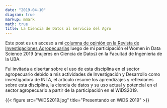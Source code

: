 ```yaml
---
date: "2019-04-10"
diagram: true
markup: mmark
math: true
title: La Ciencia de Datos al servicio del Agro
---
```

Este post es un acceso a mi [columna de opinión en la Revista de Investigaciones Agropecuarias](http://ria.inta.gob.ar/contenido/la-ciencia-de-datos-al-servicio-del-agro) luego de mi participación el Women in Data Science 2019 (mujeres en Ciencia de Datos) en la Facultad de Ingeniería de la UBA.  

Fui invitada a disertar sobre el uso de esta disciplina en el sector agropecuario debido a mis actividades de Investigación y Desarrollo como investigadora de INTA, el artículo resume los aprendizajes y reflexiones sobre esta disciplina, la ciencia de datos y su uso actual y potencial en el sector agropecuario a partir de la participación en el WiDS2019.  

{{< figure src="WiDS2019.jpg" title="Presentando en WiDS 2019" >}}

